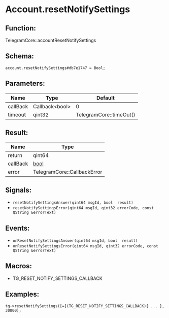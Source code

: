 # Account.resetNotifySettings

## Function:

TelegramCore::accountResetNotifySettings

## Schema:

`account.resetNotifySettings#db7e1747 = Bool;`
## Parameters:

|Name|Type|Default|
|----|----|-------|
|callBack|Callback<bool\>|0|
|timeout|qint32|TelegramCore::timeOut()|

## Result:

|Name|Type|
|----|----|
|return|qint64|
|callBack|[bool](../../types/bool.md)|
|error|TelegramCore::CallbackError|

## Signals:

* `resetNotifySettingsAnswer(qint64 msgId, bool  result)`
* `resetNotifySettingsError(qint64 msgId, qint32 errorCode, const QString &errorText)`

## Events:

* `onResetNotifySettingsAnswer(qint64 msgId, bool  result)`
* `onResetNotifySettingsError(qint64 msgId, qint32 errorCode, const QString &errorText)`

## Macros:

* TG_RESET_NOTIFY_SETTINGS_CALLBACK

## Examples:

`tg->resetNotifySettings([=](TG_RESET_NOTIFY_SETTINGS_CALLBACK){
    ...
}, 30000);`
